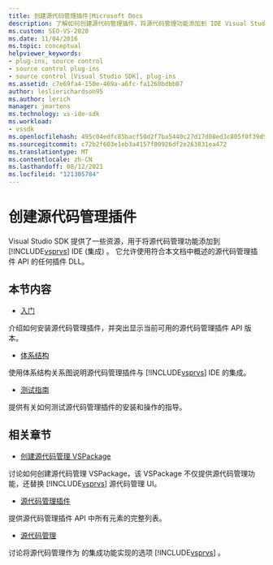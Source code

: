 ```yaml
---
title: 创建源代码管理插件|Microsoft Docs
description: 了解如何创建源代码管理插件，将源代码管理功能添加到 IDE Visual Studio集成开发 (环境) 。
ms.custom: SEO-VS-2020
ms.date: 11/04/2016
ms.topic: conceptual
helpviewer_keywords:
- plug-ins, source control
- source control plug-ins
- source control [Visual Studio SDK], plug-ins
ms.assetid: c7e69fa4-150e-469a-a6fc-fa1260bdbb07
author: leslierichardson95
ms.author: lerich
manager: jmartens
ms.technology: vs-ide-sdk
ms.workload:
- vssdk
ms.openlocfilehash: 495c04edfc85bacf50d2f7ba5440c27d17d08ed3c805f0f39d55408f6a6969a5
ms.sourcegitcommit: c72b2f603e1eb3a4157f00926df2e263831ea472
ms.translationtype: MT
ms.contentlocale: zh-CN
ms.lasthandoff: 08/12/2021
ms.locfileid: "121305784"
---
```

# <a name="create-a-source-control-plug-in"></a>创建源代码管理插件
Visual Studio SDK 提供了一些资源，用于将源代码管理功能添加到 [!INCLUDE[vsprvs](../../code-quality/includes/vsprvs_md.md)] IDE (集成) 。 它允许使用符合本文档中概述的源代码管理插件 API 的任何插件 DLL。

## <a name="in-this-section"></a>本节内容
- [入门](../../extensibility/internals/getting-started-with-source-control-plug-ins.md)

 介绍如何安装源代码管理插件，并突出显示当前可用的源代码管理插件 API 版本。

- [体系结构](../../extensibility/internals/source-control-plug-in-architecture.md)

 使用体系结构关系图说明源代码管理插件与 [!INCLUDE[vsprvs](../../code-quality/includes/vsprvs_md.md)] IDE 的集成。

- [测试指南](../../extensibility/internals/test-guide-for-source-control-plug-ins.md)

 提供有关如何测试源代码管理插件的安装和操作的指导。

## <a name="related-sections"></a>相关章节
- [创建源代码管理 VSPackage](../../extensibility/internals/creating-a-source-control-vspackage.md)

 讨论如何创建源代码管理 VSPackage，该 VSPackage 不仅提供源代码管理功能，还替换 [!INCLUDE[vsprvs](../../code-quality/includes/vsprvs_md.md)] 源代码管理 UI。

- [源代码管理插件](../../extensibility/source-control-plug-ins.md)

 提供源代码管理插件 API 中所有元素的完整列表。

- [源代码管理](../../extensibility/internals/source-control.md)

 讨论将源代码管理作为 的集成功能实现的选项 [!INCLUDE[vsprvs](../../code-quality/includes/vsprvs_md.md)] 。
